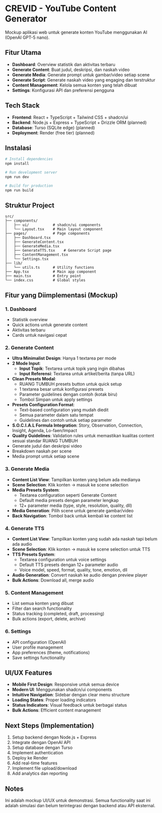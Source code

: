 # CREVID - YouTube Content Generator

Mockup aplikasi web untuk generate konten YouTube menggunakan AI (OpenAI GPT-5 nano).

## Fitur Utama

- **Dashboard**: Overview statistik dan aktivitas terbaru
- **Generate Content**: Buat judul, deskripsi, dan naskah video
- **Generate Media**: Generate prompt untuk gambar/video setiap scene
- **Generate Script**: Generate naskah video yang engaging dan terstruktur
- **Content Management**: Kelola semua konten yang telah dibuat
- **Settings**: Konfigurasi API dan preferensi pengguna

## Tech Stack

- **Frontend**: React + TypeScript + Tailwind CSS + shadcn/ui
- **Backend**: Node.js + Express + TypeScript + Drizzle ORM (planned)
- **Database**: Turso (SQLite edge) (planned)
- **Deployment**: Render (free tier) (planned)

## Instalasi

```bash
# Install dependencies
npm install

# Run development server
npm run dev

# Build for production
npm run build
```

## Struktur Project

```
src/
├── components/
│   ├── ui/           # shadcn/ui components
│   └── Layout.tsx    # Main layout component
├── pages/            # Page components
│   ├── Dashboard.tsx
│   ├── GenerateContent.tsx
│   ├── GenerateMedia.tsx
│   ├── GenerateTTS.tsx    # Generate Script page
│   ├── ContentManagement.tsx
│   └── Settings.tsx
├── lib/
│   └── utils.ts      # Utility functions
├── App.tsx           # Main app component
├── main.tsx          # Entry point
└── index.css         # Global styles
```

## Fitur yang Diimplementasi (Mockup)

### 1. Dashboard
- Statistik overview
- Quick actions untuk generate content
- Aktivitas terbaru
- Cards untuk navigasi cepat

### 2. Generate Content
- **Ultra Minimalist Design**: Hanya 1 textarea per mode
- **2 Mode Input**:
  - **Input Topik**: Textarea untuk topik yang ingin dibahas
  - **Input Referensi**: Textarea untuk artikel/berita (tanpa URL)
- **Clean Presets Modal**: 
  - RUANG TUMBUH presets button untuk quick setup
  - 1 textarea besar untuk konfigurasi presets
  - Parameter guidelines dengan contoh (kotak biru)
  - Tombol Simpan untuk apply settings
- **Presets Configuration Format**: 
  - Text-based configuration yang mudah diedit
  - Semua parameter dalam satu tempat
  - Guidelines dan contoh untuk setiap parameter
- **S.O.C.I.A.L Formula Integration**: Story, Observation, Connection, Insight, Agenda, Lo-faen/Impact
- **Quality Guidelines**: Validation rules untuk memastikan kualitas content sesuai standar RUANG TUMBUH
- Generate judul dan deskripsi video
- Breakdown naskah per scene
- Media prompt untuk setiap scene

### 3. Generate Media
- **Content List View**: Tampilkan konten yang belum ada medianya
- **Scene Selection**: Klik konten → masuk ke scene selection
- **Media Presets System**: 
  - Textarea configuration seperti Generate Content
  - Default media presets dengan parameter lengkap
  - 12+ parameter media (type, style, resolution, quality, dll)
- **Media Generation**: Pilih scene untuk generate gambar/video
- **Back Navigation**: Tombol back untuk kembali ke content list

### 4. Generate TTS
- **Content List View**: Tampilkan konten yang sudah ada naskah tapi belum ada audio
- **Scene Selection**: Klik konten → masuk ke scene selection untuk TTS
- **TTS Presets System**: 
  - Textarea configuration untuk voice settings
  - Default TTS presets dengan 12+ parameter audio
  - Voice model, speed, format, quality, tone, emotion, dll
- **Audio Generation**: Convert naskah ke audio dengan preview player
- **Bulk Actions**: Download all, merge audio

### 5. Content Management
- List semua konten yang dibuat
- Filter dan search functionality
- Status tracking (completed, draft, processing)
- Bulk actions (export, delete, archive)

### 6. Settings
- API configuration (OpenAI)
- User profile management
- App preferences (theme, notifications)
- Save settings functionality

## UI/UX Features

- **Mobile First Design**: Responsive untuk semua device
- **Modern UI**: Menggunakan shadcn/ui components
- **Intuitive Navigation**: Sidebar dengan clear menu structure
- **Loading States**: Proper loading indicators
- **Status Indicators**: Visual feedback untuk berbagai status
- **Bulk Actions**: Efficient content management

## Next Steps (Implementation)

1. Setup backend dengan Node.js + Express
2. Integrate dengan OpenAI API
3. Setup database dengan Turso
4. Implement authentication
5. Deploy ke Render
6. Add real-time features
7. Implement file upload/download
8. Add analytics dan reporting

## Notes

Ini adalah mockup UI/UX untuk demonstrasi. Semua functionality saat ini adalah simulasi dan belum terintegrasi dengan backend atau API eksternal.
